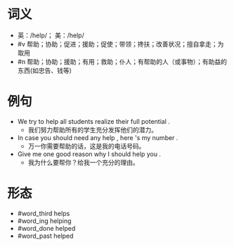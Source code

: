 # 词义
- 英：/help/； 美：/help/
- #v 帮助；协助；促进；援助；促使；带领；搀扶；改善状况；擅自拿走；为取用
- #n 帮助；协助；援助；有用；救助；仆人；有帮助的人（或事物）；有助益的东西(如忠告、钱等)
# 例句
- We try to help all students realize their full potential .
	- 我们努力帮助所有的学生充分发挥他们的潜力。
- In case you should need any help , here 's my number .
	- 万一你需要帮助的话，这是我的电话号码。
- Give me one good reason why I should help you .
	- 我为什么要帮你？给我一个充分的理由。
# 形态
- #word_third helps
- #word_ing helping
- #word_done helped
- #word_past helped
